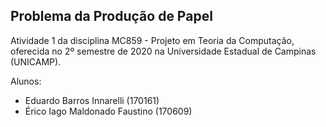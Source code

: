 ## Problema da Produção de Papel

Atividade 1 da disciplina MC859 - Projeto em Teoria da Computação, oferecida no 2º semestre de 2020 na Universidade Estadual de Campinas (UNICAMP).

Alunos:

- Eduardo Barros Innarelli (170161)
- Érico Iago Maldonado Faustino (170609)